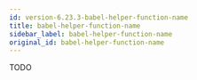 ```yaml
---
id: version-6.23.3-babel-helper-function-name
title: babel-helper-function-name
sidebar_label: babel-helper-function-name
original_id: babel-helper-function-name
---
```


TODO

